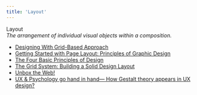 ```yaml
---
title: 'Layout'
---
```


Layout  
_The arrangement of individual visual objects within a composition._

*   [Designing With Grid-Based Approach](https://www.smashingmagazine.com/2007/04/designing-with-grid-based-approach/)   
*   [Getting Started with Page Layout: Principles of Graphic Design](http://www.emcp.com/intro_pc/reading6.htm)   
*   [The Four Basic Principles of Design](http://intranet.micds.org/upper/ArtDept/DigStudio/PrincipleLecture.html)  
*   [The Grid System: Building a Solid Design Layout](https://www.interaction-design.org/literature/article/the-grid-system-building-a-solid-design-layout)  
*   [Unbox the Web!](https://uxdesign.cc/unbox-the-web-f00bc8e0d0e3#.zfy2s4g9o)  
*   [UX & Psychology go hand in hand— How Gestalt theory appears in UX design?](https://uxdesign.cc/ux-psychology-go-hand-in-hand-how-gestalt-theory-appears-in-ux-design-18b727343da8)  
